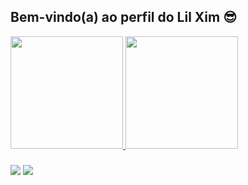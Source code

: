 ## Bem-vindo(a) ao perfil do Lil Xim 😎

 <div>
   <a href="https://github.com/lil-xim">
   <img height="180em" src="https://github-readme-stats.vercel.app/api?username=lil-xim&show_icons=true&theme=tokyonight&include_all_commits=true&count_private=true"/>
   <img height="180em" src="https://github-readme-stats.vercel.app/api/top-langs/?username=lil-xim&layout=compact&langs_count=6&theme=tokyonight"/>


 
 <br>
 
  ###
 
<div> 
 <a href="" target="_blank"><img src="https://img.shields.io/badge/Discord-7289DA?style=for-the-badge&logo=discord&logoColor=white" target="_blank"></a> 
  <a href="https://www.linkedin.com/in/cosmo-gomes-73a0a023b" target="_blank"><img src="https://img.shields.io/badge/-LinkedIn-%230077B5?style=for-the-badge&logo=linkedin&logoColor=white" target="_blank"></a> 
 

</div>
